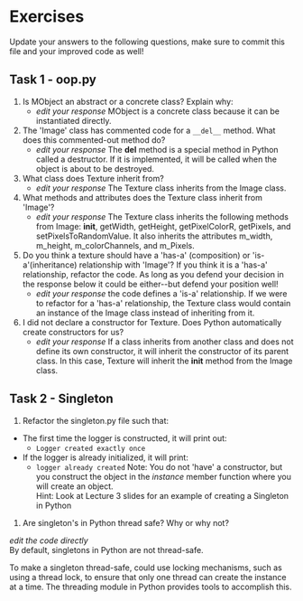 # Exercises

Update your answers to the following questions, make sure to commit this file and your improved code as well!


## Task 1 - oop.py

1. Is MObject an abstract or a concrete class? Explain why:
	- *edit your response*
    MObject is a concrete class because it can be instantiated directly.
1. The 'Image' class has commented code for a `__del__` method. What does this commented-out method do?
	- *edit your response*
    The __del__ method is a special method in Python called a destructor. If it is implemented, it will be called when the object is about to be destroyed.
1. What class does Texture inherit from?
	- *edit your response*
    The Texture class inherits from the Image class.
1. What methods and attributes does the Texture class inherit from 'Image'? 
	- *edit your response*
    The Texture class inherits the following methods from Image: __init__, getWidth, getHeight, getPixelColorR, getPixels, and setPixelsToRandomValue. It also inherits the attributes m_width, m_height, m_colorChannels, and m_Pixels.
1. Do you think a texture should have a 'has-a' (composition) or 'is-a'(inheritance) relationship with 'Image'? If you think it is a 'has-a' relationship, refactor the code. As long as you defend your decision in the response below it could be either--but defend your position well!
	- *edit your response*
    the code defines a 'is-a' relationship.  If we were to refactor for a 'has-a' relationship, the Texture class would contain an instance of the Image class instead of inheriting from it.
1. I did not declare a constructor for Texture. Does Python automatically create constructors for us? 
	- *edit your response*
If a class inherits from another class and does not define its own constructor, it will inherit the constructor of its parent class.  In this case, Texture will inherit the __init__ method from the Image class.
## Task 2 - Singleton

1. Refactor the singleton.py file such that:
  - The first time the logger is constructed, it will print out:
  	-  `Logger created exactly once`
  - If the logger is already initialized, it will print:
  	-  `logger already created`
Note: You do not 'have' a constructor, but you construct the object in the *instance* member function where you will create an object.  
Hint: Look at Lecture 3 slides for an example of creating a Singleton in Python

1. Are singleton's in Python thread safe? Why or why not?

*edit the code directly*  
  By default, singletons in Python are not thread-safe.

To make a singleton thread-safe, could use locking mechanisms, such as using a thread lock, to ensure that only one thread can create the instance at a time. The threading module in Python provides tools to accomplish this.